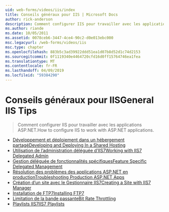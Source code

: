 ```yaml
---
uid: web-forms/videos/iis/index
title: Conseils généraux pour IIS | Microsoft Docs
author: rick-anderson
description: Comment configurer IIS pour travailler avec les applications ASP.NET.
ms.author: riande
ms.date: 10/05/2011
ms.assetid: 0078ceb6-3447-4ce4-90c2-d0e013ebc000
msc.legacyurl: /web-forms/videos/iis
msc.type: chapter
ms.openlocfilehash: 883b5c3ad39922ddd51ea1d07b8d52d1c74d2153
ms.sourcegitcommit: 0f1119340e4464720cfd16d0ff15764746ea1fea
ms.translationtype: MT
ms.contentlocale: fr-FR
ms.lasthandoff: 04/09/2019
ms.locfileid: "59384290"
---
```

# <a name="general-iis-tips"></a><span data-ttu-id="83c7b-103">Conseils généraux pour IIS</span><span class="sxs-lookup"><span data-stu-id="83c7b-103">General IIS Tips</span></span>

> <span data-ttu-id="83c7b-104">Comment configurer IIS pour travailler avec les applications ASP.NET.</span><span class="sxs-lookup"><span data-stu-id="83c7b-104">How to configure IIS to work with ASP.NET applications.</span></span>


- [<span data-ttu-id="83c7b-105">Développement et déploiement dans un hébergement partagé</span><span class="sxs-lookup"><span data-stu-id="83c7b-105">Developing and Deploying In a Shared Hosting</span></span>](developing-and-deploying-in-a-shared-hosting.md)
- [<span data-ttu-id="83c7b-106">Utilisation de l’administration déléguée d’IIS7</span><span class="sxs-lookup"><span data-stu-id="83c7b-106">Working with IIS7 Delegated Admin</span></span>](working-with-iis7-deligated-admin.md)
- [<span data-ttu-id="83c7b-107">Gestion déléguée de fonctionnalités spécifiques</span><span class="sxs-lookup"><span data-stu-id="83c7b-107">Feature Specific Delegated Management</span></span>](feature-specific-delegated-management.md)
- [<span data-ttu-id="83c7b-108">Résolution des problèmes des applications ASP.NET en production</span><span class="sxs-lookup"><span data-stu-id="83c7b-108">Troubleshooting Production ASP.NET Apps</span></span>](troubleshooting-production-aspnet-apps.md)
- [<span data-ttu-id="83c7b-109">Création d’un site avec le Gestionnaire IIS7</span><span class="sxs-lookup"><span data-stu-id="83c7b-109">Creating a Site with IIS7 Manager</span></span>](creating-a-site-with-iis7-manager.md)
- [<span data-ttu-id="83c7b-110">Installation de FTP7</span><span class="sxs-lookup"><span data-stu-id="83c7b-110">Installing FTP7</span></span>](installing-ftp7.md)
- [<span data-ttu-id="83c7b-111">Limitation de la bande passante</span><span class="sxs-lookup"><span data-stu-id="83c7b-111">Bit Rate Throttling</span></span>](bit-rate-throttling.md)
- [<span data-ttu-id="83c7b-112">Playlists IIS7</span><span class="sxs-lookup"><span data-stu-id="83c7b-112">IIS7 Playlists</span></span>](iis7-playlists.md)
